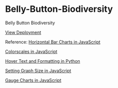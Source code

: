 # Belly-Button-Biodiversity
Belly Button Biodiversity

[View Deployment](https://jin6621.github.io/Belly-Button-Biodiversity/)

Reference:
[Horizontal Bar Charts in JavaScript](https://plotly.com/javascript/horizontal-bar-charts/)

[Colorscales in JavaScript](https://plotly.com/javascript/colorscales/)

[Hover Text and Formatting in Python](https://plotly.com/python/hover-text-and-formatting/)

[Setting Graph Size in JavaScript](https://plotly.com/javascript/setting-graph-size/)

[Gauge Charts in JavaScript](https://plotly.com/javascript/gauge-charts/)